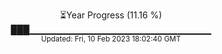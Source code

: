 <p align="center">
⏳Year Progress (11.16 %) <br>
███▁▁▁▁▁▁▁▁▁▁▁▁▁▁▁▁▁▁▁▁▁▁▁▁▁▁▁ <br>
<sub>Updated: Fri, 10 Feb 2023 18:02:40 GMT</sub>
</p>

